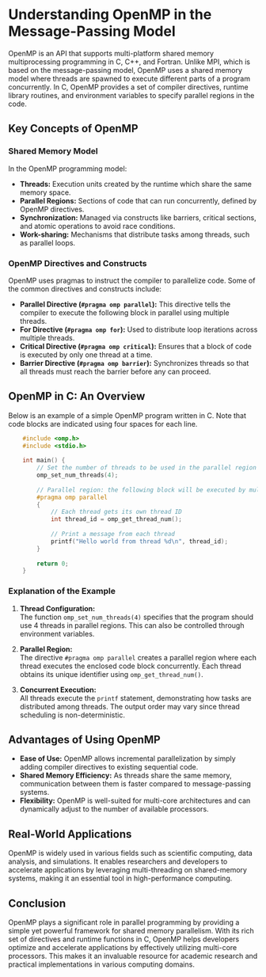 # Understanding OpenMP in the Message-Passing Model

OpenMP is an API that supports multi-platform shared memory multiprocessing programming in C, C++, and Fortran. Unlike MPI, which is based on the message-passing model, OpenMP uses a shared memory model where threads are spawned to execute different parts of a program concurrently. In C, OpenMP provides a set of compiler directives, runtime library routines, and environment variables to specify parallel regions in the code.

## Key Concepts of OpenMP

### Shared Memory Model

In the OpenMP programming model:
- **Threads:** Execution units created by the runtime which share the same memory space.
- **Parallel Regions:** Sections of code that can run concurrently, defined by OpenMP directives.
- **Synchronization:** Managed via constructs like barriers, critical sections, and atomic operations to avoid race conditions.
- **Work-sharing:** Mechanisms that distribute tasks among threads, such as parallel loops.

### OpenMP Directives and Constructs

OpenMP uses pragmas to instruct the compiler to parallelize code. Some of the common directives and constructs include:

- **Parallel Directive (`#pragma omp parallel`):** This directive tells the compiler to execute the following block in parallel using multiple threads.
- **For Directive (`#pragma omp for`):** Used to distribute loop iterations across multiple threads.
- **Critical Directive (`#pragma omp critical`):** Ensures that a block of code is executed by only one thread at a time.
- **Barrier Directive (`#pragma omp barrier`):** Synchronizes threads so that all threads must reach the barrier before any can proceed.

## OpenMP in C: An Overview

Below is an example of a simple OpenMP program written in C. Note that code blocks are indicated using four spaces for each line.

```c
    #include <omp.h>
    #include <stdio.h>
    
    int main() {
        // Set the number of threads to be used in the parallel region
        omp_set_num_threads(4);
    
        // Parallel region: the following block will be executed by multiple threads concurrently
        #pragma omp parallel
        {
            // Each thread gets its own thread ID
            int thread_id = omp_get_thread_num();
    
            // Print a message from each thread
            printf("Hello world from thread %d\n", thread_id);
        }
    
        return 0;
    }
```

### Explanation of the Example

1. **Thread Configuration:**  
   The function `omp_set_num_threads(4)` specifies that the program should use 4 threads in parallel regions. This can also be controlled through environment variables.

2. **Parallel Region:**  
   The directive `#pragma omp parallel` creates a parallel region where each thread executes the enclosed code block concurrently. Each thread obtains its unique identifier using `omp_get_thread_num()`.

3. **Concurrent Execution:**  
   All threads execute the `printf` statement, demonstrating how tasks are distributed among threads. The output order may vary since thread scheduling is non-deterministic.

## Advantages of Using OpenMP

- **Ease of Use:** OpenMP allows incremental parallelization by simply adding compiler directives to existing sequential code.
- **Shared Memory Efficiency:** As threads share the same memory, communication between them is faster compared to message-passing systems.
- **Flexibility:** OpenMP is well-suited for multi-core architectures and can dynamically adjust to the number of available processors.

## Real-World Applications

OpenMP is widely used in various fields such as scientific computing, data analysis, and simulations. It enables researchers and developers to accelerate applications by leveraging multi-threading on shared-memory systems, making it an essential tool in high-performance computing.

## Conclusion

OpenMP plays a significant role in parallel programming by providing a simple yet powerful framework for shared memory parallelism. With its rich set of directives and runtime functions in C, OpenMP helps developers optimize and accelerate applications by effectively utilizing multi-core processors. This makes it an invaluable resource for academic research and practical implementations in various computing domains.
